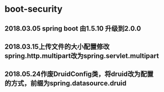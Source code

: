 # boot-security
## 2018.03.05 spring boot 由1.5.10 升级到2.0.0
## 2018.03.15上传文件的大小配置修改spring.http.multipart改为spring.servlet.multipart
## 2018.05.24作废DruidConfig类，将druid改为配置的方式，前缀为spring.datasource.druid
